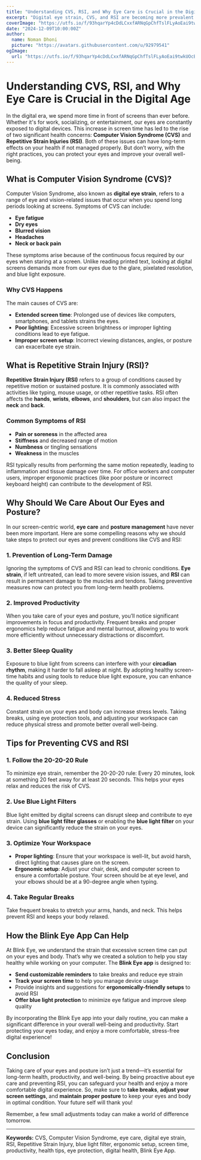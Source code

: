 ```yaml
---
title: "Understanding CVS, RSI, and Why Eye Care is Crucial in the Digital Age"
excerpt: "Digital eye strain, CVS, and RSI are becoming more prevalent with increased screen time. Learn how they affect your eyes and health, and why it's essential to protect your vision and well-being."
coverImage: "https://utfs.io/f/93hqarYp4cDdLCxxfARNqGpChfTslFLyAoEai9twkUOcB1W6"
date: "2024-12-09T10:00:00Z"
author:
  name: Noman Dhoni
  picture: "https://avatars.githubusercontent.com/u/92979541"
ogImage:
  url: "https://utfs.io/f/93hqarYp4cDdLCxxfARNqGpChfTslFLyAoEai9twkUOcB1W6"
---
```


# Understanding CVS, RSI, and Why Eye Care is Crucial in the Digital Age

In the digital era, we spend more time in front of screens than ever before. Whether it's for work, socializing, or entertainment, our eyes are constantly exposed to digital devices. This increase in screen time has led to the rise of two significant health concerns: **Computer Vision Syndrome (CVS)** and **Repetitive Strain Injuries (RSI)**. Both of these issues can have long-term effects on your health if not managed properly. But don’t worry, with the right practices, you can protect your eyes and improve your overall well-being.

## What is Computer Vision Syndrome (CVS)?

Computer Vision Syndrome, also known as **digital eye strain**, refers to a range of eye and vision-related issues that occur when you spend long periods looking at screens. Symptoms of CVS can include:

- **Eye fatigue**
- **Dry eyes**
- **Blurred vision**
- **Headaches**
- **Neck or back pain**

These symptoms arise because of the continuous focus required by our eyes when staring at a screen. Unlike reading printed text, looking at digital screens demands more from our eyes due to the glare, pixelated resolution, and blue light exposure.

### Why CVS Happens

The main causes of CVS are:
- **Extended screen time**: Prolonged use of devices like computers, smartphones, and tablets strains the eyes.
- **Poor lighting**: Excessive screen brightness or improper lighting conditions lead to eye fatigue.
- **Improper screen setup**: Incorrect viewing distances, angles, or posture can exacerbate eye strain.

## What is Repetitive Strain Injury (RSI)?

**Repetitive Strain Injury (RSI)** refers to a group of conditions caused by repetitive motion or sustained posture. It is commonly associated with activities like typing, mouse usage, or other repetitive tasks. RSI often affects the **hands**, **wrists**, **elbows**, and **shoulders**, but can also impact the **neck** and **back**.

### Common Symptoms of RSI

- **Pain or soreness** in the affected area
- **Stiffness** and decreased range of motion
- **Numbness** or tingling sensations
- **Weakness** in the muscles

RSI typically results from performing the same motion repeatedly, leading to inflammation and tissue damage over time. For office workers and computer users, improper ergonomic practices (like poor posture or incorrect keyboard height) can contribute to the development of RSI.

## Why Should We Care About Our Eyes and Posture?

In our screen-centric world, **eye care** and **posture management** have never been more important. Here are some compelling reasons why we should take steps to protect our eyes and prevent conditions like CVS and RSI:

### 1. **Prevention of Long-Term Damage**

Ignoring the symptoms of CVS and RSI can lead to chronic conditions. **Eye strain**, if left untreated, can lead to more severe vision issues, and **RSI** can result in permanent damage to the muscles and tendons. Taking preventive measures now can protect you from long-term health problems.

### 2. **Improved Productivity**

When you take care of your eyes and posture, you’ll notice significant improvements in focus and productivity. Frequent breaks and proper ergonomics help reduce fatigue and mental burnout, allowing you to work more efficiently without unnecessary distractions or discomfort.

### 3. **Better Sleep Quality**

Exposure to blue light from screens can interfere with your **circadian rhythm**, making it harder to fall asleep at night. By adopting healthy screen-time habits and using tools to reduce blue light exposure, you can enhance the quality of your sleep.

### 4. **Reduced Stress**

Constant strain on your eyes and body can increase stress levels. Taking breaks, using eye protection tools, and adjusting your workspace can reduce physical stress and promote better overall well-being.

## Tips for Preventing CVS and RSI

### 1. **Follow the 20-20-20 Rule**

To minimize eye strain, remember the 20-20-20 rule: Every 20 minutes, look at something 20 feet away for at least 20 seconds. This helps your eyes relax and reduces the risk of CVS.

### 2. **Use Blue Light Filters**

Blue light emitted by digital screens can disrupt sleep and contribute to eye strain. Using **blue light filter glasses** or enabling the **blue light filter** on your device can significantly reduce the strain on your eyes.

### 3. **Optimize Your Workspace**

- **Proper lighting**: Ensure that your workspace is well-lit, but avoid harsh, direct lighting that causes glare on the screen.
- **Ergonomic setup**: Adjust your chair, desk, and computer screen to ensure a comfortable posture. Your screen should be at eye level, and your elbows should be at a 90-degree angle when typing.

### 4. **Take Regular Breaks**

Take frequent breaks to stretch your arms, hands, and neck. This helps prevent RSI and keeps your body relaxed.

## How the **Blink Eye App** Can Help

At Blink Eye, we understand the strain that excessive screen time can put on your eyes and body. That’s why we created a solution to help you stay healthy while working on your computer. The **Blink Eye app** is designed to:

- **Send customizable reminders** to take breaks and reduce eye strain
- **Track your screen time** to help you manage device usage
- Provide insights and suggestions for **ergonomically-friendly setups** to avoid RSI
- **Offer blue light protection** to minimize eye fatigue and improve sleep quality

By incorporating the Blink Eye app into your daily routine, you can make a significant difference in your overall well-being and productivity. Start protecting your eyes today, and enjoy a more comfortable, stress-free digital experience!

## Conclusion

Taking care of your eyes and posture isn’t just a trend—it’s essential for long-term health, productivity, and well-being. By being proactive about eye care and preventing RSI, you can safeguard your health and enjoy a more comfortable digital experience. So, make sure to **take breaks**, **adjust your screen settings**, and **maintain proper posture** to keep your eyes and body in optimal condition. Your future self will thank you!

Remember, a few small adjustments today can make a world of difference tomorrow.

---

**Keywords:** CVS, Computer Vision Syndrome, eye care, digital eye strain, RSI, Repetitive Strain Injury, blue light filter, ergonomic setup, screen time, productivity, health tips, eye protection, digital health, Blink Eye App.
